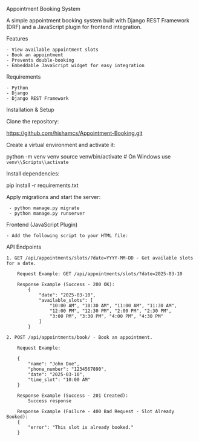 Appointment Booking System

A simple appointment booking system built with Django REST Framework (DRF) and a JavaScript plugin for frontend integration.

Features

    - View available appointment slots
    - Book an appointment
    - Prevents double-booking
    - Embeddable JavaScript widget for easy integration

Requirements

    - Python 
    - Django
    - Django REST Framework

Installation & Setup


Clone the repository:

 https://github.com/hishamcs/Appointment-Booking.git
 

Create a virtual environment and activate it:

 python -m venv venv
 source venv/bin/activate  # On Windows use `venv\\Scripts\\activate`

Install dependencies:

 pip install -r requirements.txt

Apply migrations and start the server:

     - python manage.py migrate
     - python manage.py runserver

Frontend (JavaScript Plugin)

    - Add the following script to your HTML file:

<script src="http://127.0.0.1:8000/appointment-booking.js"></script>
<script>
    document.addEventListener("DOMContentLoaded", function() {
        EmbedBookingWidget("booking-container");
    });
</script>
<div id="booking-container"></div>

API Endpoints

    1. GET /api/appointments/slots/?date=YYYY-MM-DD - Get available slots for a date.

        Request Example: GET /api/appointments/slots/?date=2025-03-10

        Response Example (Success - 200 OK):
            {
                "date": "2025-03-10",
                "available_slots": [
                    "10:00 AM", "10:30 AM", "11:00 AM", "11:30 AM",
                    "12:00 PM", "12:30 PM", "2:00 PM", "2:30 PM",
                    "3:00 PM", "3:30 PM", "4:00 PM", "4:30 PM"
                ]
            }

    2. POST /api/appointments/book/ - Book an appointment.

        Request Example:

        {
            "name": "John Doe",
            "phone_number": "1234567890",
            "date": "2025-03-10",
            "time_slot": "10:00 AM"
        }

        Response Example (Success - 201 Created):
            Success response 
        
        Response Example (Failure - 400 Bad Request - Slot Already Booked):
        {
            "error": "This slot is already booked."
        }